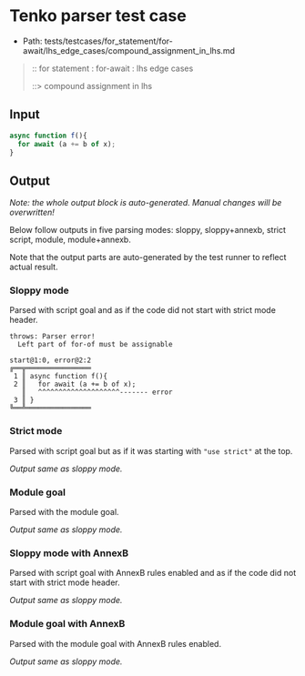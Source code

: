 # Tenko parser test case

- Path: tests/testcases/for_statement/for-await/lhs_edge_cases/compound_assignment_in_lhs.md

> :: for statement : for-await : lhs edge cases
>
> ::> compound assignment in lhs

## Input

`````js
async function f(){
  for await (a += b of x);
}
`````

## Output

_Note: the whole output block is auto-generated. Manual changes will be overwritten!_

Below follow outputs in five parsing modes: sloppy, sloppy+annexb, strict script, module, module+annexb.

Note that the output parts are auto-generated by the test runner to reflect actual result.

### Sloppy mode

Parsed with script goal and as if the code did not start with strict mode header.

`````
throws: Parser error!
  Left part of for-of must be assignable

start@1:0, error@2:2
╔══╦════════════════
 1 ║ async function f(){
 2 ║   for await (a += b of x);
   ║   ^^^^^^^^^^^^^^^^^^^^------- error
 3 ║ }
╚══╩════════════════

`````

### Strict mode

Parsed with script goal but as if it was starting with `"use strict"` at the top.

_Output same as sloppy mode._

### Module goal

Parsed with the module goal.

_Output same as sloppy mode._

### Sloppy mode with AnnexB

Parsed with script goal with AnnexB rules enabled and as if the code did not start with strict mode header.

_Output same as sloppy mode._

### Module goal with AnnexB

Parsed with the module goal with AnnexB rules enabled.

_Output same as sloppy mode._
